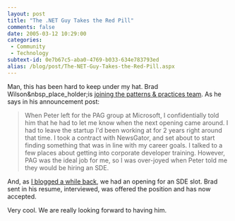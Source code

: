 ```yaml
---
layout: post
title: "The .NET Guy Takes the Red Pill"
comments: false
date: 2005-03-12 10:29:00
categories:
 - Community
 - Technology
subtext-id: 0e7b67c5-aba0-4769-b033-634e783793ed
alias: /blog/post/The-NET-Guy-Takes-the-Red-Pill.aspx
---
```



Man, this has been hard to keep under my hat. Brad Wilson&nbsp_place_holder;is [joining the patterns & practices team](http://dotnetguy.techieswithcats.com/archives/004306.shtml). As he says in his announcement post:

> When Peter left for the PAG group at Microsoft, I confidentially told him that he had to let me know when the next opening came around. I had to leave the startup I'd been working at for 2 years right around that time. I took a contract with NewsGator, and set about to start finding something that was in line with my career goals. I talked to a few places about getting into corporate developer training. However, PAG was the ideal job for me, so I was over-joyed when Peter told me they would be hiring an SDE.

And, as [I blogged a while back](http://www.peterprovost.org/archive/2005/01/04/2500.aspx), we had an opening for an SDE slot. Brad sent in his resume, interviewed, was offered the position and has now accepted.

Very cool. We are really looking forward to having him.
